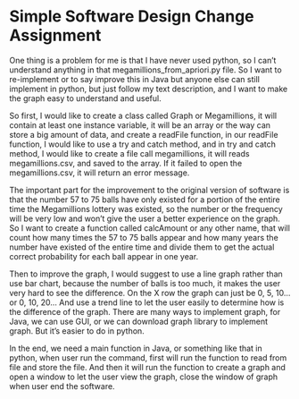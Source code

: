 # Simple Software Design Change Assignment

One thing is a problem for me is that I have never used python, so I can’t understand anything in that megamillions_from_apriori.py file. So I want to re-implement or to say improve this in Java but anyone else can still implement in python, but just follow my text description, and I want to make the graph easy to understand and useful.

So first, I would like to create a class called Graph or Megamillions, it will contain at least one instance variable, it will be an array or the way can store a big amount of data, and create a readFile function, in our readFile function, I would like to use a try and catch method, and in try and catch method, I would like to create a file call megamillions, it will reads megamillions.csv, and saved to the array. If it failed to open the megamillions.csv, it will return an error message.

The important part for the improvement to the original version of software is that the number 57 to 75 balls have only existed for a portion of the entire time the Megamillions lottery was existed, so the number or the frequency will be very low and won’t give the user a better experience on the graph. So I want to create a function called calcAmount or any other name, that will count how many times the 57 to 75 balls appear and how many years the number have existed of the entire time and divide them to get the actual correct probability for each ball appear in one year.

Then to improve the graph, I would suggest to use a line graph rather than use bar chart, because the number of balls is too much, it makes the user very hard to see the difference. On the X row the graph can just be 0, 5, 10… or 0, 10, 20… And use a trend line to let the user easily to determine how is the difference of the graph. There are many ways to implement graph, for Java, we can use GUI, or we can download graph library to implement graph. But it’s easier to do in python.

In the end, we need a main function in Java, or something like that in python, when user run the command, first will run the function to read from file and store the file. And then it will run the function to create a graph and open a window to let the user view the graph, close the window of graph when user end the software.
